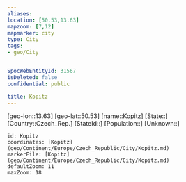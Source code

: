 ```yaml
---
aliases: 
location: [50.53,13.63]
mapzoom: [7,12] 
mapmarker: city 
type: City
tags:
- geo/City


SpocWebEntityId: 31567
isDeleted: false
confidential: public

title: Kopitz
---
```

[geo-lon::13.63]
[geo-lat::50.53]
[name::Kopitz]
[State::]
[Country::Czech_Rep.]
[StateId::]
[Population::]
[Unknown::]


```leaflet
id: Kopitz
coordinates: [Kopitz](geo/Continent/Europe/Czech_Republic/City/Kopitz.md)
markerFile: [Kopitz](geo/Continent/Europe/Czech_Republic/City/Kopitz.md)
defaultZoom: 11 
maxZoom: 18
```


